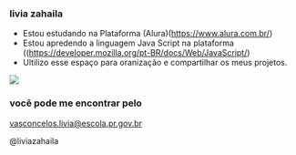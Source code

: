 ### livia zahaila 
-  Estou estudando na Plataforma (Alura)(https://www.alura.com.br/)
-  Estou apredendo a linguagem Java Script na plataforma ((https://developer.mozilla.org/pt-BR/docs/Web/JavaScript/)
-  Ultilizo esse espaço para oranização e compartilhar os meus projetos.

  ![](https://media.tenor.com/0mulJmIaEVIAAAAM/baby-little-girl.gif)
  
  ### vocẽ pode me encontrar pelo 
  
  vasconcelos.livia@escola.pr.gov.br

  @liviazahaila
